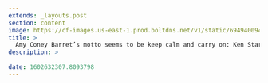 ```yaml
--- 
extends: _layouts.post 
section: content 
image: https://cf-images.us-east-1.prod.boltdns.net/v1/static/694940094001/e69705af-7696-4fdc-be0c-6e06b5e7d28a/2bd349a3-9cb6-40b1-acbe-34c6c528d928/1280x720/match/image.jpg 
title: > 
  Amy Coney Barret’s motto seems to be keep calm and carry on: Ken Starr 
description: > 
   
date: 1602632307.8093798 
--- 
```


